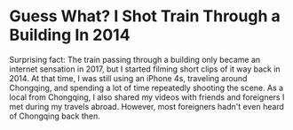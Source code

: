 # Guess What? I Shot Train Through a Building In 2014

Surprising fact: The train passing through a building only became an internet sensation in 2017, but I started filming short clips of it way back in 2014. At that time, I was still using an iPhone 4s, traveling around Chongqing, and spending a lot of time repeatedly shooting the scene. As a local from Chongqing, I also shared my videos with friends and foreigners I met during my travels abroad. However, most foreigners hadn't even heard of Chongqing back then.

<YouTube link="https://youtu.be/TWUGTm4EYxk?si=PC7NTffw0GzI_2WL">
<template #cover><img src="../assets/youtube/i-shot-train-through-a-building-in-2014.jpg" /></template>
<template #title>Guess What? I Shot Train Through a Building In 2014 🇨🇳 Chongqing, China</template>
<template #author>Chiawei Lee</template>
<template #description>A time lapse video filmed by my mobile phone on 2014. Welcome to Chongqing.</template>
</YouTube>